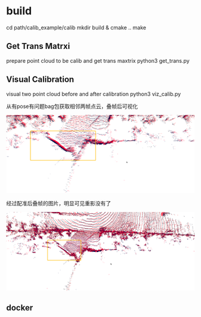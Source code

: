 # build
cd path/calib_example/calib
mkdir build & cmake ..
make
## Get Trans Matrxi
prepare point cloud to be calib and get trans maxtrix
python3 get_trans.py

## Visual Calibration
visual two point cloud before and after calibration
python3 viz_calib.py

从有pose有问题bag包获取相邻两帧点云，叠帧后可视化

![](data/pcd_before_calib.png)

经过配准后叠帧的图片，明显可见重影没有了

![](data/pcd_after_calib.png)

## docker


